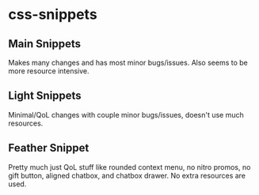 # css-snippets
## Main Snippets
Makes many changes and has most minor bugs/issues. Also seems to be more resource intensive.

## Light Snippets
Minimal/QoL changes with couple minor bugs/issues, doesn't use much resources.

## Feather Snippet
Pretty much just QoL stuff like rounded context menu, no nitro promos, no gift button, aligned chatbox, and chatbox drawer. No extra resources are used.
